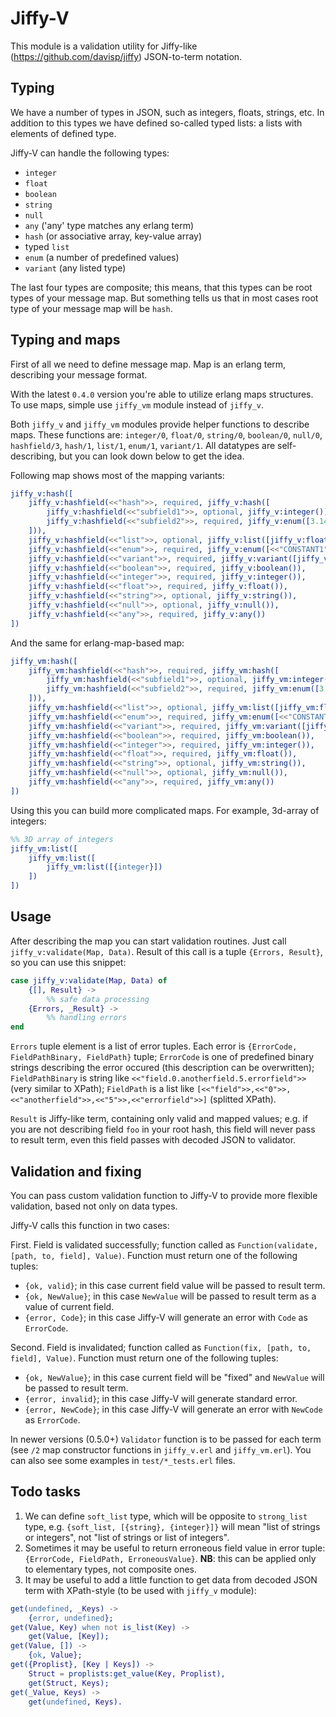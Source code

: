 Jiffy-V
=======

This module is a validation utility for Jiffy-like (https://github.com/davisp/jiffy) JSON-to-term notation.

Typing
------

We have a number of types in JSON, such as integers, floats, strings, etc. In addition to this types we have defined so-called typed lists: a lists with elements of defined type.

Jiffy-V can handle the following types:

 - `integer`
 - `float`
 - `boolean`
 - `string`
 - `null`
 - `any` ('any' type matches any erlang term)
 - `hash` (or associative array, key-value array)
 - typed `list`
 - `enum` (a number of predefined values)
 - `variant` (any listed type)

The last four types are composite; this means, that this types can be root types of your message map. But something tells us that in most cases root type of your message map will be `hash`.

Typing and maps
---------------

First of all we need to define message map. Map is an erlang term, describing your message format.

With the latest `0.4.0` version you're able to utilize erlang maps structures. To use maps, simple use `jiffy_vm` module instead of `jiffy_v`.

Both `jiffy_v` and `jiffy_vm` modules provide helper functions to describe maps. These functions are: `integer/0`, `float/0`, `string/0`, `boolean/0`, `null/0`, `hashfield/3`, `hash/1`, `list/1`, `enum/1`, `variant/1`. All datatypes are self-describing, but you can look down below to get the idea.

Following map shows most of the mapping variants:

```erlang
jiffy_v:hash([
    jiffy_v:hashfield(<<"hash">>, required, jiffy_v:hash([
        jiffy_v:hashfield(<<"subfield1">>, optional, jiffy_v:integer()),
        jiffy_v:hashfield(<<"subfield2">>, required, jiffy_v:enum([3.14, 2.71]))
    ])),
    jiffy_v:hashfield(<<"list">>, optional, jiffy_v:list([jiffy_v:float(), jiffy_v:boolean()])),
    jiffy_v:hashfield(<<"enum">>, required, jiffy_v:enum([<<"CONSTANT1">>, <<"CONSTANT2">>])),
    jiffy_v:hashfield(<<"variant">>, required, jiffy_v:variant([jiffy_v:integer(), jiffy_v:string()])),
    jiffy_v:hashfield(<<"boolean">>, required, jiffy_v:boolean()),
    jiffy_v:hashfield(<<"integer">>, required, jiffy_v:integer()),
    jiffy_v:hashfield(<<"float">>, required, jiffy_v:float()),
    jiffy_v:hashfield(<<"string">>, optional, jiffy_v:string()),
    jiffy_v:hashfield(<<"null">>, optional, jiffy_v:null()),
    jiffy_v:hashfield(<<"any">>, required, jiffy_v:any())
])
```

And the same for erlang-map-based map:

```erlang
jiffy_vm:hash([
    jiffy_vm:hashfield(<<"hash">>, required, jiffy_vm:hash([
        jiffy_vm:hashfield(<<"subfield1">>, optional, jiffy_vm:integer()),
        jiffy_vm:hashfield(<<"subfield2">>, required, jiffy_vm:enum([3.14, 2.71]))
    ])),
    jiffy_vm:hashfield(<<"list">>, optional, jiffy_vm:list([jiffy_vm:float(), jiffy_vm:boolean()])),
    jiffy_vm:hashfield(<<"enum">>, required, jiffy_vm:enum([<<"CONSTANT1">>, <<"CONSTANT2">>])),
    jiffy_vm:hashfield(<<"variant">>, required, jiffy_vm:variant([jiffy_vm:integer(), jiffy_vm:string()])),
    jiffy_vm:hashfield(<<"boolean">>, required, jiffy_vm:boolean()),
    jiffy_vm:hashfield(<<"integer">>, required, jiffy_vm:integer()),
    jiffy_vm:hashfield(<<"float">>, required, jiffy_vm:float()),
    jiffy_vm:hashfield(<<"string">>, optional, jiffy_vm:string()),
    jiffy_vm:hashfield(<<"null">>, optional, jiffy_vm:null()),
    jiffy_vm:hashfield(<<"any">>, required, jiffy_vm:any())
])
```



Using this you can build more complicated maps. For example, 3d-array of integers:

```erlang
%% 3D array of integers
jiffy_vm:list([
    jiffy_vm:list([
        jiffy_vm:list([{integer}])
    ])
])
```



Usage
-----

After describing the map you can start validation routines. Just call `jiffy_v:validate(Map, Data)`. Result of this call is a tuple `{Errors, Result}`, so you can use this snippet:

```erlang
case jiffy_v:validate(Map, Data) of
    {[], Result} ->
        %% safe data processing
    {Errors, _Result} ->
        %% handling errors
end
```



`Errors` tuple element is a list of error tuples. Each error is `{ErrorCode, FieldPathBinary, FieldPath}` tuple; `ErrorCode` is one of predefined binary strings describing the error occured (this description can be overwritten); `FieldPathBinary` is string like `<<"field.0.anotherfield.5.errorfield">>` (very similar to XPath); `FieldPath` is a list like `[<<"field">>,<<"0">>,<<"anotherfield">>,<<"5">>,<<"errorfield">>]` (splitted XPath).

`Result` is Jiffy-like term, containing only valid and mapped values; e.g. if you are not describing field `foo` in your root hash, this field will never pass to result term, even this field passes with decoded JSON to validator.

Validation and fixing
---------------------

You can pass custom validation function to Jiffy-V to provide more flexible validation, based not only on data types.

Jiffy-V calls this function in two cases:

First. Field is validated successfully; function called as `Function(validate, [path, to, field], Value)`. Function must return one of the following tuples:

 - `{ok, valid}`; in this case current field value will be passed to result term.
 - `{ok, NewValue}`; in this case `NewValue` will be passed to result term as a value of current field.
 - `{error, Code}`; in this case Jiffy-V will generate an error with `Code` as `ErrorCode`.

Second. Field is invalidated; function called as `Function(fix, [path, to, field], Value)`. Function must return one of the following tuples:

 - `{ok, NewValue}`; in this case current field will be "fixed" and `NewValue` will be passed to result term.
 - `{error, invalid}`; in this case Jiffy-V will generate standard error.
 - `{error, NewCode}`; in this case Jiffy-V will generate an error with `NewCode` as `ErrorCode`.

In newer versions (0.5.0+) `Validator` function is to be passed for each term (see `/2` map constructor functions in `jiffy_v.erl` and `jiffy_vm.erl`). You can also see some examples in `test/*_tests.erl` files.

Todo tasks
----------

1. We can define `soft_list` type, which will be opposite to `strong_list` type, e.g. `{soft_list, [{string}, {integer}]}` will mean "list of strings or integers", not "list of strings or list of integers".
2. Sometimes it may be useful to return erroneous field value in error tuple: `{ErrorCode, FieldPath, ErroneousValue}`. **NB**: this can be applied only to elementary types, not composite ones.
3. It may be useful to add a little function to get data from decoded JSON term with XPath-style (to be used with `jiffy_v` module):

```erlang
get(undefined, _Keys) ->
    {error, undefined};
get(Value, Key) when not is_list(Key) ->
    get(Value, [Key]);
get(Value, []) ->
    {ok, Value};
get({Proplist}, [Key | Keys]) ->
    Struct = proplists:get_value(Key, Proplist),
    get(Struct, Keys);
get(_Value, Keys) ->
    get(undefined, Keys).
```
